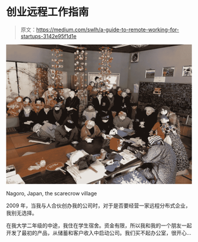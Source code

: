 # 创业远程工作指南

> 原文：<https://medium.com/swlh/a-guide-to-remote-working-for-startups-3142e95f1d1e>

![](img/0ae2c26546e862da50eaa204322492ec.png)

Nagoro, Japan, the scarecrow village

2009 年，当我与人合伙创办我的公司时，对于是否要经营一家远程分布式企业，我别无选择。

在我大学二年级的中途，我住在学生宿舍。资金有限，所以我和我的一个朋友一起开发了最初的产品，从储蓄和客户收入中启动公司。我们买不起办公室，很开心…